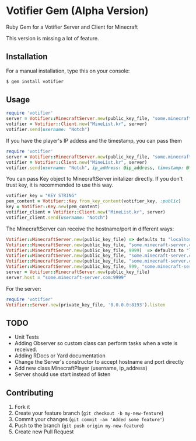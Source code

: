 # Votifier Gem (Alpha Version)

Ruby Gem for a Votifier Server and Client for Minecraft

This version is missing a lot of feature.

## Installation

For a manual installation, type this on your console:

```ruby
$ gem install votifier
```

## Usage

```ruby
require 'votifier'
server = Votifier::MinecraftServer.new(public_key_file, "some.minecraft-server.com")
votifier = Votifier::Client.new("MineList.kr", server)
votifier.send(username: "Notch")
```

If you have the player's IP addess and the timestamp, you can pass them

```ruby
require 'votifier'
server = Votifier::MinecraftServer.new(public_key_file, "some.minecraft-server.com:9999")
votifier = Votifier::Client.new("MineList.kr", server)
votifier.send(username: "Notch", ip_address: @ip_address, timestamp: @timestamp)
```

You can pass Key object to MinecraftServer initalizer directly. If you don't trust key, it is recommended to use this way.

```ruby
votifier_key = "KEY STRING"
pem_content = Votifier::Key.from_key_content(votifier_key, :public)
key = Votifier::Key.new(pem_content)
votifier_client = Votifier::Client.new("MineList.kr", server)
votifier_client.send(username: "Notch")
```

The MinecraftServer can receive the hostname/port in different ways:

```ruby
Votifier::MinecraftServer.new(public_key_file) => defaults to "localhost:8192"
Votifier::MinecraftServer.new(public_key_file, "some.minecraft-server.com") => port 8192
Votifier::MinecraftServer.new(public_key_file, 9999)  => defaults to "localhost"
Votifier::MinecraftServer.new(public_key_file, "some.minecraft-server.com:9999")
Votifier::MinecraftServer.new(public_key_file, "some.minecraft-server.com", 9999)
Votifier::MinecraftServer.new(public_key_file, 999, "some.minecraft-server.com")
server = Votifier::MinecraftServer.new(public_key_file)
server.host = "some.minecraft-server.com:9999"
```

For the server:

```ruby
require 'votifier'
Votifier::Server.new(private_key_file, '0.0.0.0:8193').listen
```

## TODO

* Unit Tests
* Adding Observer so custom class can perform tasks when a vote is received.
* Adding RDocs or Yard documentation
* Change the Server's constructor to accept hostname and port directly
* Add new class MinecraftPlayer (username, ip_address)
* Server should use start instead of listen

## Contributing

1. Fork it
2. Create your feature branch (`git checkout -b my-new-feature`)
3. Commit your changes (`git commit -am 'Added some feature'`)
4. Push to the branch (`git push origin my-new-feature`)
5. Create new Pull Request
